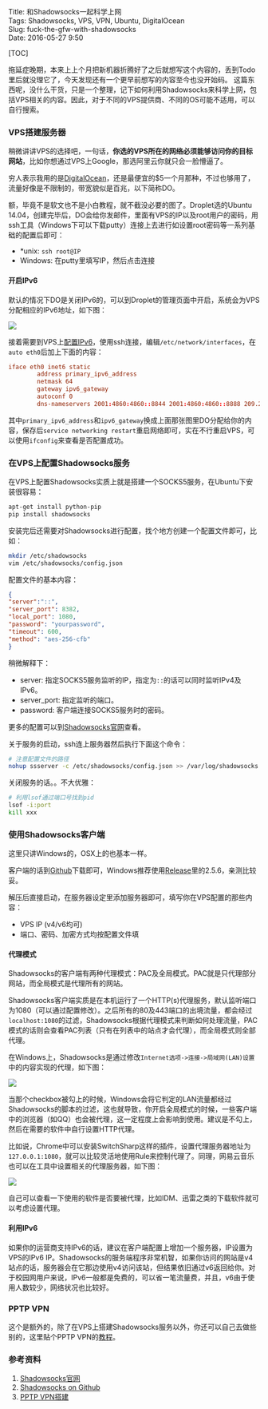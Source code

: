 Title: 和Shadowsocks一起科学上网  
Tags: Shadowsocks, VPS, VPN, Ubuntu, DigitalOcean  
Slug: fuck-the-gfw-with-shadowsocks  
Date: 2016-05-27 9:50  


[TOC]

拖延症晚期，本来上上个月把新机器折腾好了之后就想写这个内容的，丢到Todo里后就没理它了，今天发现还有一个更早前想写的内容至今也没开始码。
这篇东西呢，没什么干货，只是一个整理，记下如何利用Shadowsocks来科学上网，包括VPS相关的内容。因此，对于不同的VPS提供商、不同的OS可能不适用，可以自行搜索。

### VPS搭建服务器
稍微讲讲VPS的选择吧，一句话，**你选的VPS所在的网络必须能够访问你的目标网站**，比如你想通过VPS上Google，那选阿里云你就只会一脸懵逼了。

穷人表示我用的是[DigitalOcean][1]，还是最便宜的$5一个月那种，不过也够用了，流量好像是不限制的，带宽貌似是百兆，以下简称DO。

额，毕竟不是软文也不是小白教程，就不截没必要的图了。Droplet选的Ubuntu 14.04，创建完毕后，DO会给你发邮件，里面有VPS的IP以及root用户的密码，用ssh工具（Windows下可以下载putty）连接上去进行如设置root密码等一系列基础的配置后即可：

- *unix: `ssh root@IP`
- Windows: 在putty里填写IP，然后点击连接

#### 开启IPv6
默认的情况下DO是关闭IPv6的，可以到Droplet的管理页面中开启，系统会为VPS分配相应的IPv6地址，如下图：

![](http://ww1.sinaimg.cn/large/006y8lVagw1f86x20lhcej30su0eg3zg.jpg)

接着需要到VPS上[配置IPv6][3]，使用ssh连接，编辑`/etc/network/interfaces`，在`auto eth0`后加上下面的内容：

```conf
iface eth0 inet6 static
        address primary_ipv6_address
        netmask 64
        gateway ipv6_gateway
        autoconf 0
        dns-nameservers 2001:4860:4860::8844 2001:4860:4860::8888 209.244.0.3
```

其中`primary_ipv6_address`和`ipv6_gateway`换成上面那张图里DO分配给你的内容，保存后`service networking restart`重启网络即可，实在不行重启VPS，可以使用`ifconfig`来查看是否配置成功。

### 在VPS上配置Shadowsocks服务
在VPS上配置Shadowsocks实质上就是搭建一个SOCKS5服务，在Ubuntu下安装很容易：

```bash
apt-get install python-pip
pip install shadowsocks
```

安装完后还需要对Shadowsocks进行配置，找个地方创建一个配置文件即可，比如：

```bash
mkdir /etc/shadowsocks
vim /etc/shadowsocks/config.json
```

配置文件的基本内容：

```json
{
"server":"::",
"server_port": 8382,
"local_port": 1080,
"password": "yourpassword",
"timeout": 600,
"method": "aes-256-cfb"
}
```

稍微解释下：

- server: 指定SOCKS5服务监听的IP，指定为`::`的话可以同时监听IPv4及IPv6。
- server_port: 指定监听的端口。
- password: 客户端连接SOCKS5服务时的密码。

更多的配置可以到[Shadowsocks官网][2]查看。

关于服务的启动，ssh连上服务器然后执行下面这个命令：

```bash
# 注意配置文件的路径
nohup ssserver -c /etc/shadowsocks/config.json >> /var/log/shadowsocks.log&
```

关闭服务的话。。不大优雅：

```bash
# 利用lsof通过端口号找到pid
lsof -i:port
kill xxx
```

### 使用Shadowsocks客户端
这里只讲Windows的，OSX上的也基本一样。

客户端的话到[Github][4]下载即可，Windows推荐使用[Release][5]里的2.5.6，亲测比较妥。

解压后直接启动，在服务器设定里添加服务器即可，填写你在VPS配置的那些内容：

- VPS IP (v4/v6均可)
- 端口、密码、加密方式均按配置文件填

#### 代理模式
Shadowsocks的客户端有两种代理模式：PAC及全局模式。PAC就是只代理部分网站，而全局模式是代理所有的网站。

Shadowsocks客户端实质是在本机运行了一个HTTP(s)代理服务，默认监听端口为1080（可以通过配置修改）。之后所有的80及443端口的出境流量，都会经过`localhost:1080`的过滤，Shadowsocks根据代理模式来判断如何处理流量，PAC模式的话则会查看PAC列表（只有在列表中的站点才会代理），而全局模式则全部代理。

在Windows上，Shadowsocks是通过修改`Internet选项->连接->局域网(LAN)设置`中的内容实现的代理，如下图：

![](http://ww3.sinaimg.cn/large/006y8lVagw1f86x0qp7gfj30cp0c5jst.jpg)

当那个checkbox被勾上的时候，Windows会将它判定的LAN流量都经过Shadowsocks的脚本的过滤，这也就导致，你开启全局模式的时候，一些客户端中的浏览器（如QQ）也会被代理，这一定程度上会影响到使用。建议是不勾上，然后在需要的软件中自行设置HTTP代理。

比如说，Chrome中可以安装SwitchSharp这样的插件，设置代理服务器地址为`127.0.0.1:1080`，就可以比较灵活地使用Rule来控制代理了。同理，网易云音乐也可以在工具中设置相关的代理服务器，如下图：

![](http://ww1.sinaimg.cn/large/006y8lVagw1f86x15ike6j30g308bwep.jpg)

自己可以查看一下使用的软件是否要被代理，比如IDM、迅雷之类的下载软件就可以考虑设置代理。

#### 利用IPv6
如果你的运营商支持IPv6的话，建议在客户端配置上增加一个服务器，IP设置为VPS的IPv6 IP。Shadowsocks的服务端程序非常机智，如果你访问的网站是v4站点的话，服务器会在它那边使用v4访问该站，但结果依旧通过v6返回给你。对于校园网用户来说，IPv6一般都是免费的，可以省一笔流量费，并且，v6由于使用人数较少，网络状况也比较好。

### PPTP VPN
这个是额外的，除了在VPS上搭建Shadowsocks服务以外，你还可以自己去做些别的，这里贴个PPTP VPN的[教程][6]。

### 参考资料
1. [Shadowsocks官网](https://shadowsocks.org)
2. [Shadowsocks on Github][4]
3. [PPTP VPN搭建][6]


[1]: https://www.digitalocean.com
[2]: https://shadowsocks.org/en/config/quick-guide.html
[3]: http://4b3r.com/digitalocean-enable-ipv6/
[4]: https://github.com/shadowsocks/
[5]: https://github.com/shadowsocks/shadowsocks-windows/releases
[6]: http://blog.kunyu.li/digitalocean-ubuntu-vps-vpn.html


